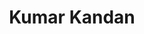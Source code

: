 ---
layout: doctor
profilePic : https://firebasestorage.googleapis.com/v0/b/dr-appointment-booking-app.appspot.com/o/ForPrac360%2Flogo.jpeg?alt=media&token=2a711c2b-50d4-4a92-aedf-f873c8e05df3&_gl=1*6dobye*_ga*MjEwMTU2OTQ5NC4xNjY3NDYyMDE4*_ga_CW55HF8NVT*MTY5ODUxMjcwNS4yNjAuMS4xNjk4NTEyNzIyLjQzLjAuMA..String
title: Kumar Kandan
specialties: ENT Specialist,General Consult,ENT,ENT-2
description: undefined
yearsOfExp: undefined
location: Adyar
contact: undefined
hospitalName: Breathe Easy
avl_days: Sun - Tue - Wed.
_id: 66b3402b0e5f1ffaafd63f6b
---